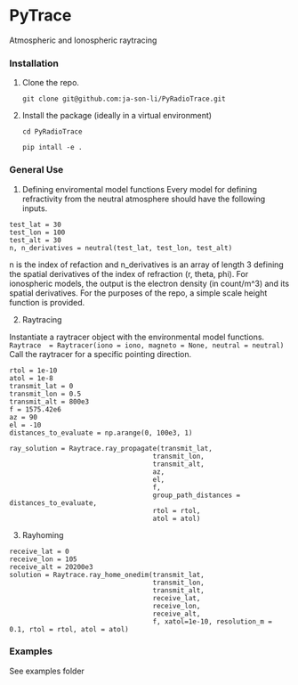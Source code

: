 # PyTrace
Atmospheric and Ionospheric raytracing 

### Installation 
1. Clone the repo.

   ``git clone git@github.com:ja-son-li/PyRadioTrace.git``
  
3. Install the package (ideally in a virtual environment)

   ``cd PyRadioTrace``
   
   ``pip intall -e .`` 

### General Use
1. Defining enviromental model functions
Every model for defining refractivity from the neutral atmosphere should have the following inputs.
```
test_lat = 30
test_lon = 100
test_alt = 30
n, n_derivatives = neutral(test_lat, test_lon, test_alt)
```
n is the index of refaction and n_derivatives is an array of length 3 defining the spatial derivatives of the index of refraction (r, theta, phi).
For ionospheric models, the output is the electron density (in count/m^3) and its spatial derivatives. 
For the purposes of the repo, a simple scale height function is provided. 

2. Raytracing
   
Instantiate a raytracer object with the environmental model functions.
``Raytrace  = Raytracer(iono = iono, magneto = None, neutral = neutral)``
Call the raytracer for a specific pointing direction.
```
rtol = 1e-10
atol = 1e-8
transmit_lat = 0
transmit_lon = 0.5
transmit_alt = 800e3
f = 1575.42e6
az = 90
el = -10
distances_to_evaluate = np.arange(0, 100e3, 1)

ray_solution = Raytrace.ray_propagate(transmit_lat,
                                    transmit_lon, 
                                    transmit_alt,
                                    az,
                                    el,
                                    f, 
                                    group_path_distances = distances_to_evaluate,
                                    rtol = rtol,
                                    atol = atol)
```
3. Rayhoming

```
receive_lat = 0
receive_lon = 105
receive_alt = 20200e3
solution = Raytrace.ray_home_onedim(transmit_lat,
                                    transmit_lon,
                                    transmit_alt,
                                    receive_lat, 
                                    receive_lon,
                                    receive_alt,
                                    f, xatol=1e-10, resolution_m = 0.1, rtol = rtol, atol = atol)
```

### Examples
See examples folder
